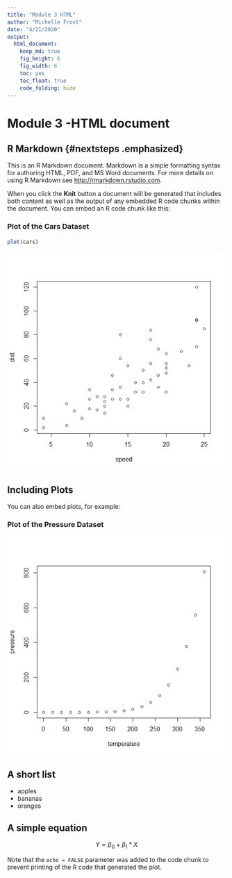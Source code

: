 ```yaml
---
title: "Module 3 HTML"
author: "Michelle Frost"
date: "4/21/2020"
output: 
  html_document: 
    keep_md: true
    fig_height: 6
    fig_width: 6
    toc: yes
    toc_float: true
    code_folding: hide
---
```




# Module 3 -HTML document

## R Markdown {#nextsteps .emphasized}

This is an R Markdown document. Markdown is a simple formatting syntax for authoring HTML, PDF, and MS Word documents. For more details on using R Markdown see <http://rmarkdown.rstudio.com>.

When you click the **Knit** button a document will be generated that includes both content as well as the output of any embedded R code chunks within the document. You can embed an R code chunk like this:

### Plot of the Cars Dataset


```r
plot(cars)
```

![](index_files/figure-html/cars-1.png)<!-- -->

## Including Plots

You can also embed plots, for example:

### Plot of the Pressure Dataset

![](index_files/figure-html/pressure-1.png)<!-- -->

## A short list

* apples
* bananas
* oranges

## A simple equation

$$ Y = \beta_0 + \beta_1*X $$




Note that the `echo = FALSE` parameter was added to the code chunk to prevent printing of the R code that generated the plot.
